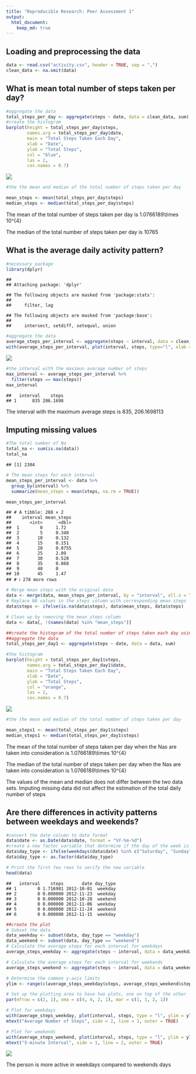 ```yaml
---
title: "Reproducible Research: Peer Assessment 1"
output: 
  html_document:
    keep_md: true
---
```


## Loading and preprocessing the data


```r
data <- read.csv("activity.csv", header = TRUE, sep = ",")
clean_data <- na.omit(data)
```

## What is mean total number of steps taken per day?


```r
#aggregate the data
total_steps_per_day <- aggregate(steps ~ date, data = clean_data, sum)
#create the histogram 
barplot(height = total_steps_per_day$steps, 
        names.arg = total_steps_per_day$date, 
        main = "Total Steps Taken Each Day", 
        xlab = "Date", 
        ylab = "Total Steps", 
        col = "blue", 
        las = 2, 
        cex.names = 0.7) 
```

![](PA1_template_files/figure-html/unnamed-chunk-2-1.png)<!-- -->

```r
#the the mean and median of the total number of steps taken per day

mean_steps <- mean(total_steps_per_day$steps)
median_steps <- median(total_steps_per_day$steps)
```

The mean of the total number of steps taken per day is 1.0766189\times 10^{4}

The median of the total number of steps taken per day is 10765

## What is the average daily activity pattern?


```r
#necessary package 
library(dplyr)
```

```
## 
## Attaching package: 'dplyr'
```

```
## The following objects are masked from 'package:stats':
## 
##     filter, lag
```

```
## The following objects are masked from 'package:base':
## 
##     intersect, setdiff, setequal, union
```

```r
#aggregate the data 
average_steps_per_interval <- aggregate(steps ~ interval, data = clean_data, mean)
with(average_steps_per_interval, plot(interval, steps, type="l", xlab = "5-minute Interval", ylab = "Average Number of Steps", main = "Average Number of Steps per 5-minute Interval"))
```

![](PA1_template_files/figure-html/unnamed-chunk-3-1.png)<!-- -->

```r
#the interval with the maximun average number of steps 
max_interval <- average_steps_per_interval %>%
  filter(steps == max(steps))
max_interval
```

```
##   interval    steps
## 1      835 206.1698
```

The interval with the maximum average steps is 835, 206.1698113

## Imputing missing values


```r
#The total number of Na 
total_na <- sum(is.na(data))
total_na
```

```
## [1] 2304
```

```r
# The mean steps for each interval
mean_steps_per_interval <- data %>%
  group_by(interval) %>%
  summarize(mean_steps = mean(steps, na.rm = TRUE))

mean_steps_per_interval
```

```
## # A tibble: 288 × 2
##    interval mean_steps
##       <int>      <dbl>
##  1        0     1.72  
##  2        5     0.340 
##  3       10     0.132 
##  4       15     0.151 
##  5       20     0.0755
##  6       25     2.09  
##  7       30     0.528 
##  8       35     0.868 
##  9       40     0     
## 10       45     1.47  
## # ℹ 278 more rows
```

```r
# Merge mean steps with the original data
data <- merge(data, mean_steps_per_interval, by = "interval", all.x = TRUE)
# Replace NA values in the steps column with corresponding mean steps
data$steps <- ifelse(is.na(data$steps), data$mean_steps, data$steps)

# Clean up by removing the mean_steps column
data <- data[, !(names(data) %in% "mean_steps")]
```


```r
##create the histogram of the total number of steps taken each day using data with no Na
##aggregate the data
total_steps_per_day1 <- aggregate(steps ~ date, data = data, sum)

#the histogram 
barplot(height = total_steps_per_day1$steps, 
        names.arg = total_steps_per_day1$date, 
        main = "Total Steps Taken Each Day", 
        xlab = "Date", 
        ylab = "Total Steps", 
        col = "orange", 
        las = 2, 
        cex.names = 0.7) 
```

![](PA1_template_files/figure-html/unnamed-chunk-5-1.png)<!-- -->

```r
#the the mean and median of the total number of steps taken per day

mean_steps1 <- mean(total_steps_per_day1$steps)
median_steps1 <- median(total_steps_per_day1$steps)
```

The mean of the total number of steps taken per day when the Nas are taken into consideration is 1.0766189\times 10^{4}

The median of the total number of steps taken per day when the Nas are taken into consideration is 1.0766189\times 10^{4}

The values of the mean and median does not differ between the two data sets. Imputing missing data did not affect the estimation of the total daily number of steps

## Are there differences in activity patterns between weekdays and weekends?


```r
#convert the date column to date format
data$date <- as.Date(data$date, format = "%Y-%m-%d")
#create a new factor variable that determine if the day of the week is weekend or not 
data$day_type <- ifelse(weekdays(data$date) %in% c("Saturday", "Sunday"), "weekend", "weekday")
data$day_type <- as.factor(data$day_type)

# Print the first few rows to verify the new variable
head(data)
```

```
##   interval    steps       date day_type
## 1        0 1.716981 2012-10-01  weekday
## 2        0 0.000000 2012-11-23  weekday
## 3        0 0.000000 2012-10-28  weekend
## 4        0 0.000000 2012-11-06  weekday
## 5        0 0.000000 2012-11-24  weekend
## 6        0 0.000000 2012-11-15  weekday
```


```r
##create the plot 
# Subset the data
data_weekday <- subset(data, day_type == "weekday")
data_weekend <- subset(data, day_type == "weekend")
# Calculate the average steps for each interval for weekdays
average_steps_weekday <- aggregate(steps ~ interval, data = data_weekday, mean)

# Calculate the average steps for each interval for weekends
average_steps_weekend <- aggregate(steps ~ interval, data = data_weekend, mean)

# Determine the common y-axis limits
ylim <- range(c(average_steps_weekday$steps, average_steps_weekend$steps))

# Set up the plotting area to have two plots, one on top of the other
par(mfrow = c(2, 1), oma = c(4, 4, 2, 1), mar = c(1, 1, 2, 1))

# Plot for weekdays
with(average_steps_weekday, plot(interval, steps, type = "l", ylim = ylim, xaxt = "n", ylab = "", main = "Weekday"))
mtext("Average Number of Steps", side = 2, line = 3, outer = TRUE)

# Plot for weekends
with(average_steps_weekend, plot(interval, steps, type = "l", ylim = ylim, ylab = "", main = "Weekend"))
mtext("5-minute Interval", side = 1, line = 2, outer = TRUE)
```

![](PA1_template_files/figure-html/unnamed-chunk-7-1.png)<!-- -->

The person is more active in weekdays compared to weekends days 
